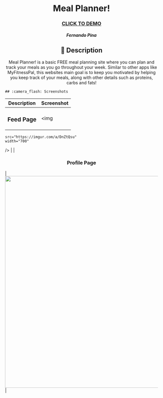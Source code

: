   <div id="description" align="center">

  # Meal Planner!

  ### [CLICK TO DEMO](https://meal-planner-926.herokuapp.com/)

  ##### Fernando Pina

  ## :pencil: Description

 Meal Planner! is a basic FREE meal planning site where you can plan and track your meals as you go throughout your week. Similar to other apps like MyFitnessPal, this websites main goal is to keep you motivated by helping you keep track of your meals, along with other details such as proteins, carbs and fats!

  </div>

    ## :camera_flash: Screenshots 

  |   Description | Screenshot | 
  |:-------------:| -----------|
  | <h3>Feed Page</h3> | <img
    src="https://imgur.com/a/DnZtQsu"
    width="700"
  /> |
  | <h3 align="center">Profile Page</h3> | <img
  src="Screen Shot 2022-11-04 at 1.15.46 AM.pngScreen Shot 2022-11-04 at 1.15.46 AM.png"
  width="700"
  /> |